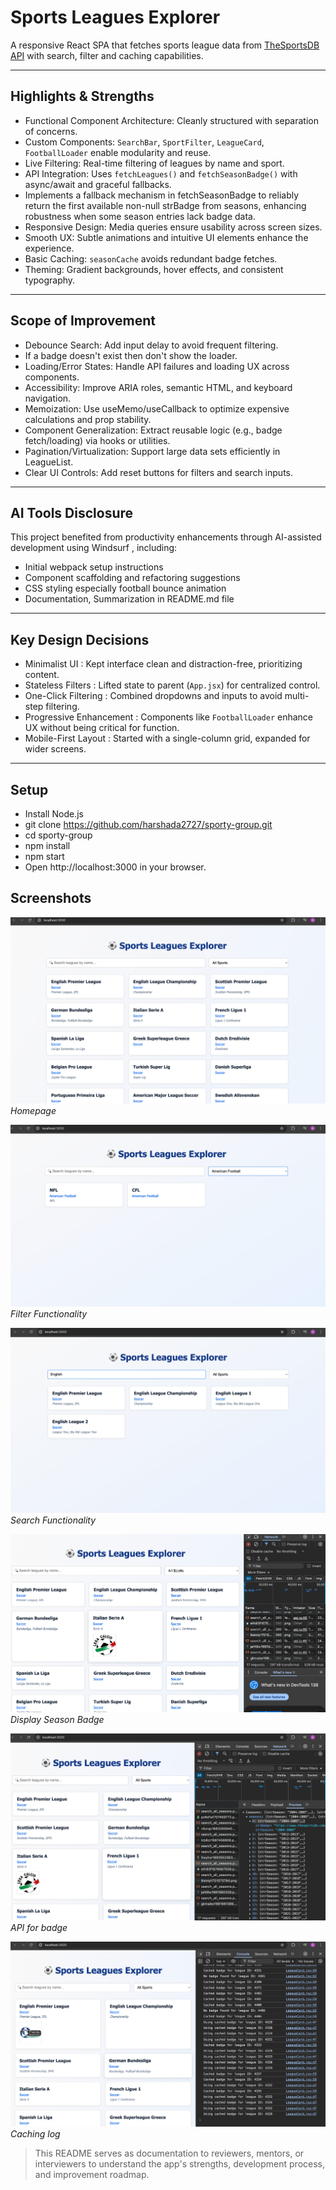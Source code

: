 # Sports Leagues Explorer

A responsive React SPA that fetches sports league data from [TheSportsDB API](https://www.thesportsdb.com/) with search, filter and caching capabilities.

---

## Highlights & Strengths

- Functional Component Architecture: Cleanly structured with separation of concerns.
- Custom Components: `SearchBar`, `SportFilter`, `LeagueCard`, `FootballLoader` enable modularity and reuse.
- Live Filtering: Real-time filtering of leagues by name and sport.
- API Integration: Uses `fetchLeagues()` and `fetchSeasonBadge()` with async/await and graceful fallbacks.
- Implements a fallback mechanism in fetchSeasonBadge to reliably return the first available non-null strBadge from seasons, enhancing robustness when some season entries lack badge data.
- Responsive Design: Media queries ensure usability across screen sizes.
- Smooth UX: Subtle animations and intuitive UI elements enhance the experience.
- Basic Caching: `seasonCache` avoids redundant badge fetches.
- Theming: Gradient backgrounds, hover effects, and consistent typography.

---

## Scope of Improvement

- Debounce Search: Add input delay to avoid frequent filtering.
- If a badge doesn't exist then don't show the loader.
- Loading/Error States: Handle API failures and loading UX across components.
- Accessibility: Improve ARIA roles, semantic HTML, and keyboard navigation.
- Memoization: Use useMemo/useCallback to optimize expensive calculations and prop stability.
- Component Generalization: Extract reusable logic (e.g., badge fetch/loading) via hooks or utilities.
- Pagination/Virtualization: Support large data sets efficiently in LeagueList.
- Clear UI Controls: Add reset buttons for filters and search inputs.

---

## AI Tools Disclosure

This project benefited from productivity enhancements through AI-assisted development using Windsurf , including:

- Initial webpack setup instructions
- Component scaffolding and refactoring suggestions
- CSS styling especially football bounce animation
- Documentation, Summarization in README.md file

---

## Key Design Decisions

- Minimalist UI : Kept interface clean and distraction-free, prioritizing content.
- Stateless Filters : Lifted state to parent (`App.jsx`) for centralized control.
- One-Click Filtering : Combined dropdowns and inputs to avoid multi-step filtering.
- Progressive Enhancement : Components like `FootballLoader` enhance UX without being critical for function.
- Mobile-First Layout : Started with a single-column grid, expanded for wider screens.

---


## Setup

- Install Node.js
- git clone https://github.com/harshada2727/sporty-group.git
- cd sporty-group
- npm install
- npm start
- Open http://localhost:3000 in your browser.


## Screenshots

![Homepage](https://raw.githubusercontent.com/harshada2727/sporty-group/main/public/screenshots/landing_page.png)
*Homepage*

![Filter_Functionality](https://raw.githubusercontent.com/harshada2727/sporty-group/main/public/screenshots/filter_functionality.png)
*Filter Functionality*

![Search_Functionality](https://raw.githubusercontent.com/harshada2727/sporty-group/main/public/screenshots/search_functionality.png)
*Search Functionality*

![Display_Season_Badge](https://raw.githubusercontent.com/harshada2727/sporty-group/main/public/screenshots/display_season_badge.png)
*Display Season Badge*

![API_for_Badge](https://raw.githubusercontent.com/harshada2727/sporty-group/main/public/screenshots/api_for_badge.png)
*API for badge*

![Caching_log](https://raw.githubusercontent.com/harshada2727/sporty-group/main/public/screenshots/caching_log.png)
*Caching log*

> This README serves as documentation to reviewers, mentors, or interviewers to understand the app's strengths, development process, and improvement roadmap.
